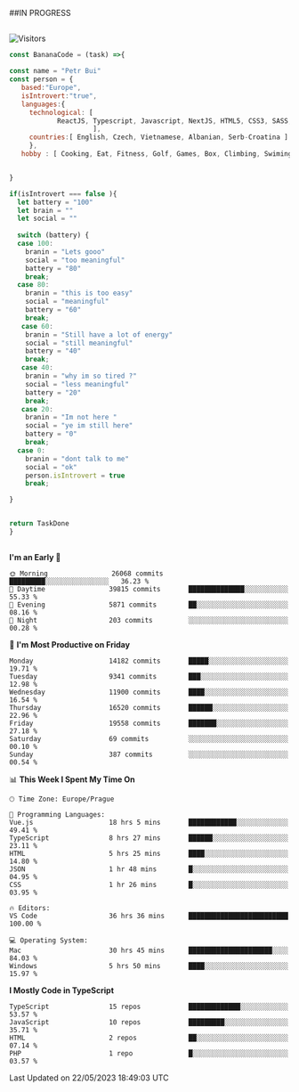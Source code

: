 ##IN PROGRESS
##
![Visitors](https://komarev.com/ghpvc/?username=petrbui&style=for-the-badge&label=Visitors+👀)
```Javascript
const BananaCode = (task) =>{

const name = "Petr Bui"
const person = {
   based:"Europe",
   isIntrovert:"true",
   languages:{
     technological: [ 
            ReactJS, Typescript, Javascript, NextJS, HTML5, CSS3, SASS, Redux, Node, Storybook, Styled-Component
                     ],
     countries:[ English, Czech, Vietnamese, Albanian, Serb-Croatina ]
     },
   hobby : [ Cooking, Eat, Fitness, Golf, Games, Box, Climbing, Swiming],


}

if(isIntrovert === false ){
  let battery = "100"
  let brain = ""
  let social = ""
  
  switch (battery) {
  case 100:
    branin = "Lets gooo"
    social = "too meaningful"
    battery = "80"
    break;
  case 80:
    branin = "this is too easy"
    social = "meaningful"
    battery = "60"
    break;
   case 60:
    branin = "Still have a lot of energy"
    social = "still meaningful"
    battery = "40"
    break;
   case 40:
    branin = "why im so tired ?"
    social = "less meaningful"
    battery = "20"
    break;
   case 20:
    branin = "Im not here "
    social = "ye im still here"
    battery = "0"
    break;
  case 0:
    branin = "dont talk to me"
    social = "ok"
    person.isIntrovert = true
    break;

}


return TaskDone
}
```



##
<!--
[![My GitHub stats](https://github-readme-stats.vercel.app/api?username=petrbui&theme=github_dark)](https://github.com/anuraghazra/github-readme-stats)

[![My wakatime stats](https://github-readme-stats.vercel.app/api/wakatime?username=petrbui&theme=github_dark)](https://github.com/anuraghazra/github-readme-stats)
-->
<!--START_SECTION:waka-->
**I'm an Early 🐤** 

```text
🌞 Morning                26068 commits       █████████░░░░░░░░░░░░░░░░   36.23 % 
🌆 Daytime                39815 commits       ██████████████░░░░░░░░░░░   55.33 % 
🌃 Evening                5871 commits        ██░░░░░░░░░░░░░░░░░░░░░░░   08.16 % 
🌙 Night                  203 commits         ░░░░░░░░░░░░░░░░░░░░░░░░░   00.28 % 
```
📅 **I'm Most Productive on Friday** 

```text
Monday                   14182 commits       █████░░░░░░░░░░░░░░░░░░░░   19.71 % 
Tuesday                  9341 commits        ███░░░░░░░░░░░░░░░░░░░░░░   12.98 % 
Wednesday                11900 commits       ████░░░░░░░░░░░░░░░░░░░░░   16.54 % 
Thursday                 16520 commits       ██████░░░░░░░░░░░░░░░░░░░   22.96 % 
Friday                   19558 commits       ███████░░░░░░░░░░░░░░░░░░   27.18 % 
Saturday                 69 commits          ░░░░░░░░░░░░░░░░░░░░░░░░░   00.10 % 
Sunday                   387 commits         ░░░░░░░░░░░░░░░░░░░░░░░░░   00.54 % 
```


📊 **This Week I Spent My Time On** 

```text
🕑︎ Time Zone: Europe/Prague

💬 Programming Languages: 
Vue.js                   18 hrs 5 mins       ████████████░░░░░░░░░░░░░   49.41 % 
TypeScript               8 hrs 27 mins       ██████░░░░░░░░░░░░░░░░░░░   23.11 % 
HTML                     5 hrs 25 mins       ████░░░░░░░░░░░░░░░░░░░░░   14.80 % 
JSON                     1 hr 48 mins        █░░░░░░░░░░░░░░░░░░░░░░░░   04.95 % 
CSS                      1 hr 26 mins        █░░░░░░░░░░░░░░░░░░░░░░░░   03.95 % 

🔥 Editors: 
VS Code                  36 hrs 36 mins      █████████████████████████   100.00 % 

💻 Operating System: 
Mac                      30 hrs 45 mins      █████████████████████░░░░   84.03 % 
Windows                  5 hrs 50 mins       ████░░░░░░░░░░░░░░░░░░░░░   15.97 % 
```

**I Mostly Code in TypeScript** 

```text
TypeScript               15 repos            █████████████░░░░░░░░░░░░   53.57 % 
JavaScript               10 repos            █████████░░░░░░░░░░░░░░░░   35.71 % 
HTML                     2 repos             ██░░░░░░░░░░░░░░░░░░░░░░░   07.14 % 
PHP                      1 repo              █░░░░░░░░░░░░░░░░░░░░░░░░   03.57 % 
```




 Last Updated on 22/05/2023 18:49:03 UTC
<!--END_SECTION:waka-->
